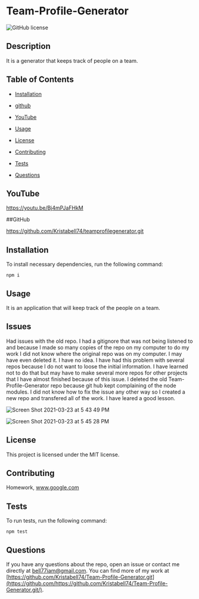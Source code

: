 # Team-Profile-Generator

![GitHub license](https://img.shields.io/badge/license-MIT-blue.svg)

## Description

It is a generator that keeps track of people on a team. 

## Table of Contents 

* [Installation](#installation)

* [github](#github)

* [YouTube](#youtube)

* [Usage](#usage)

* [License](#license)

* [Contributing](#contributing)

* [Tests](#tests)

* [Questions](#questions)

## YouTube

https://youtu.be/Bj4mPJaFHkM

##GitHub

https://github.com/Kristabell74/teamprofilegenerator.git

## Installation

To install necessary dependencies, run the following command:

```
npm i
```

## Usage

It is an application that will keep track of the people on a team.

## Issues

Had issues with the old repo. I had a gitignore that was not being listened to and because I made so many copies of the repo on my computer to do my work I did not know where the original repo was on my computer. I may have even deleted it. I have no idea. I have had this problem with several repos because I do not want to loose the initial information. I have learned not to do that but may have to make several more repos for other projects that I have almost finished because of this issue. I deleted the old Team-Profile-Generator repo because git hub kept complaining of the node modules. I did not know how to fix the issue any other way so I created a new repo and transfered all of the work. I have leared a good lesson. 

![Screen Shot 2021-03-23 at 5 43 49 PM](https://user-images.githubusercontent.com/69989359/112233359-ef247f80-8bff-11eb-98ab-b43612ff18d1.png)


![Screen Shot 2021-03-23 at 5 45 28 PM](https://user-images.githubusercontent.com/69989359/112233220-a40a6c80-8bff-11eb-9275-36cbc887a308.png)

## License

This project is licensed under the MIT license.
  
## Contributing

Homework, www.google.com

## Tests

To run tests, run the following command:

```
npm test
```

## Questions

If you have any questions about the repo, open an issue or contact me directly at bell77iam@gmail.com. You can find more of my work at [https://github.com/Kristabell74/Team-Profile-Generator.git](https://github.com/https://github.com/Kristabell74/Team-Profile-Generator.git/).

